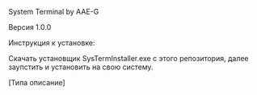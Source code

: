 System Terminal by AAE-G

Версия 1.0.0

Инструкция к установке:

Скачать установщик SysTermInstaller.exe с этого репозитория, далее заупстить и установить на свою систему.

[Типа описание]

